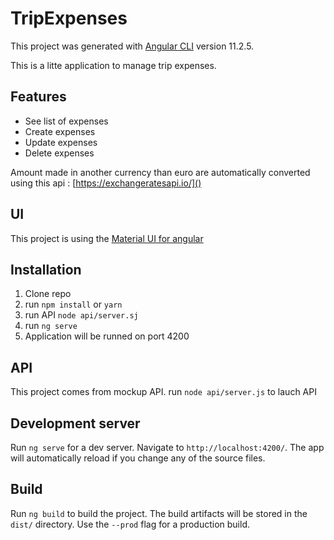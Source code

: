# TripExpenses

This project was generated with [Angular CLI](https://github.com/angular/angular-cli) version 11.2.5.

This is a litte application to manage trip expenses.

## Features
* See list of expenses
* Create expenses
* Update expenses
* Delete expenses

Amount made in another currency than euro are automatically converted using this api :  [https://exchangeratesapi.io/]()

## UI
This project is using the [Material UI for angular](material.angular.io)

## Installation
1. Clone repo
2. run `npm install` or `yarn`
3. run API `node api/server.sj`
4. run `ng serve`
5. Application will be runned on port 4200


## API

This project comes from mockup API.
run `node api/server.js` to lauch API

## Development server

Run `ng serve` for a dev server. Navigate to `http://localhost:4200/`. The app will automatically reload if you change any of the source files.

## Build

Run `ng build` to build the project. The build artifacts will be stored in the `dist/` directory. Use the `--prod` flag for a production build.

